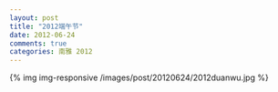 ```yaml
---
layout: post
title: "2012端午节"
date: 2012-06-24
comments: true
categories: 南雅 2012
---
```


{% img img-responsive /images/post/20120624/2012duanwu.jpg %}<!--more-->